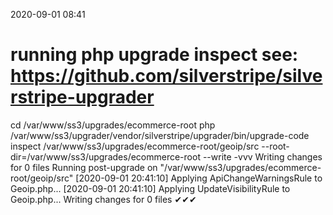 2020-09-01 08:41

# running php upgrade inspect see: https://github.com/silverstripe/silverstripe-upgrader
cd /var/www/ss3/upgrades/ecommerce-root
php /var/www/ss3/upgrader/vendor/silverstripe/upgrader/bin/upgrade-code inspect /var/www/ss3/upgrades/ecommerce-root/geoip/src  --root-dir=/var/www/ss3/upgrades/ecommerce-root --write -vvv
Writing changes for 0 files
Running post-upgrade on "/var/www/ss3/upgrades/ecommerce-root/geoip/src"
[2020-09-01 20:41:10] Applying ApiChangeWarningsRule to Geoip.php...
[2020-09-01 20:41:10] Applying UpdateVisibilityRule to Geoip.php...
Writing changes for 0 files
✔✔✔